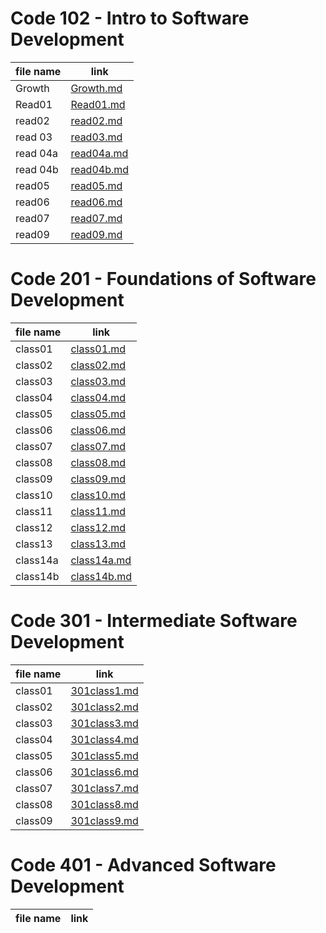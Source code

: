 # Code 102 - Intro to Software Development

file name  | link
------------- | -------------
Growth | [Growth.md](https://r-alhayek.github.io/reading-notes/Growth)
Read01 | [Read01.md](https://r-alhayek.github.io/reading-notes/Read01)
read02 | [read02.md](https://r-alhayek.github.io/reading-notes/read02)
read 03| [read03.md](https://r-alhayek.github.io/reading-notes/read03)
read 04a| [read04a.md](https://r-alhayek.github.io/reading-notes/read04a)
read 04b| [read04b.md](https://r-alhayek.github.io/reading-notes/read04b)
read05 | [read05.md](https://r-alhayek.github.io/reading-notes/read05)
read06 | [read06.md](https://r-alhayek.github.io/reading-notes/read06)
read07 | [read07.md](https://r-alhayek.github.io/reading-notes/read07)
read09 | [read09.md](https://r-alhayek.github.io/reading-notes/read09)

# Code 201 - Foundations of Software Development

file name  | link
------------- | -------------
class01 | [class01.md](https://r-alhayek.github.io/reading-notes/class01)
class02 | [class02.md](https://r-alhayek.github.io/reading-notes/class02)
class03 | [class03.md](https://r-alhayek.github.io/reading-notes/class03)
class04 | [class04.md](https://r-alhayek.github.io/reading-notes/class04)
class05 | [class05.md](https://r-alhayek.github.io/reading-notes/class05)
class06 | [class06.md](https://r-alhayek.github.io/reading-notes/class06)
class07 | [class07.md](https://r-alhayek.github.io/reading-notes/class07)
class08 | [class08.md](https://r-alhayek.github.io/reading-notes/class08)
class09 | [class09.md](https://r-alhayek.github.io/reading-notes/class09)
class10 | [class10.md](https://r-alhayek.github.io/reading-notes/class10)
class11 | [class11.md](https://r-alhayek.github.io/reading-notes/class11)
class12 | [class12.md](https://r-alhayek.github.io/reading-notes/class12)
class13 | [class13.md](https://r-alhayek.github.io/reading-notes/class13)
class14a | [class14a.md](https://r-alhayek.github.io/reading-notes/class14a)
class14b | [class14b.md](https://r-alhayek.github.io/reading-notes/class14b)

# Code 301 - Intermediate Software Development

file name  | link
------------- | -------------
class01 | [301class1.md](https://r-alhayek.github.io/reading-notes/301class1.md)
class02 | [301class2.md](https://r-alhayek.github.io/reading-notes/301class2.md)
class03 | [301class3.md](https://r-alhayek.github.io/reading-notes/301class3.md)
class04 | [301class4.md](https://r-alhayek.github.io/reading-notes/301class4.md)
class05 | [301class5.md](https://r-alhayek.github.io/reading-notes/301class5.md)
class06 | [301class6.md](https://r-alhayek.github.io/reading-notes/301class6.md)
class07 | [301class7.md](https://r-alhayek.github.io/reading-notes/301class7.md)
class08 | [301class8.md](https://r-alhayek.github.io/reading-notes/301class8.md)
class09 | [301class9.md](https://r-alhayek.github.io/reading-notes/301class9.md)





















# Code 401 - Advanced Software Development

file name  | link
------------- | -------------